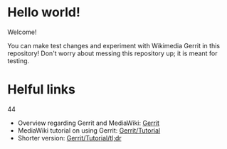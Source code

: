 # Hello world! 
Welcome!

You can make test changes and experiment with Wikimedia Gerrit in this repository!
Don't worry about messing this repository up; it is meant for testing.

# Helful links
44
- Overview regarding Gerrit and MediaWiki: [Gerrit](https://www.mediawiki.org/wiki/Gerrit)
- MediaWiki tutorial on using Gerrit: [Gerrit/Tutorial](https://www.mediawiki.org/wiki/Gerrit/Tutorial)
- Shorter version: [Gerrit/Tutorial/tl;dr](https://www.mediawiki.org/wiki/Gerrit/Tutorial/tl;dr)
